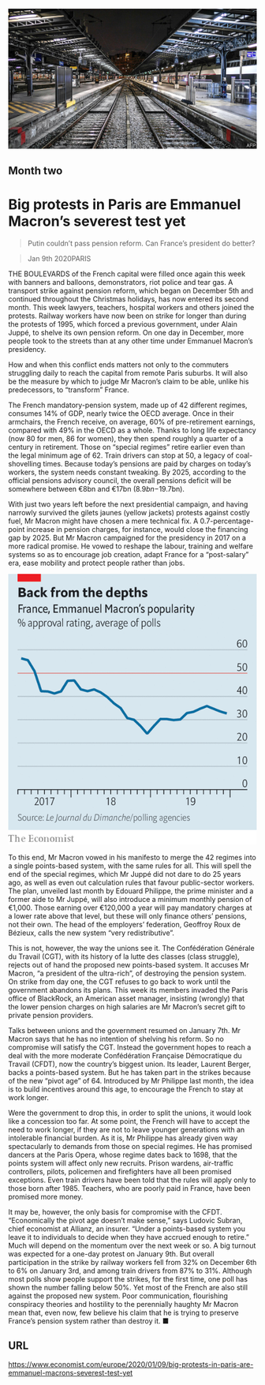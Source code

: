 ![](./images/20200111_EUP003.jpg)

## Month two

# Big protests in Paris are Emmanuel Macron’s severest test yet

> Putin couldn’t pass pension reform. Can France’s president do better?

> Jan 9th 2020PARIS

THE BOULEVARDS of the French capital were filled once again this week with banners and balloons, demonstrators, riot police and tear gas. A transport strike against pension reform, which began on December 5th and continued throughout the Christmas holidays, has now entered its second month. This week lawyers, teachers, hospital workers and others joined the protests. Railway workers have now been on strike for longer than during the protests of 1995, which forced a previous government, under Alain Juppé, to shelve its own pension reform. On one day in December, more people took to the streets than at any other time under Emmanuel Macron’s presidency.

How and when this conflict ends matters not only to the commuters struggling daily to reach the capital from remote Paris suburbs. It will also be the measure by which to judge Mr Macron’s claim to be able, unlike his predecessors, to “transform” France.

The French mandatory-pension system, made up of 42 different regimes, consumes 14% of GDP, nearly twice the OECD average. Once in their armchairs, the French receive, on average, 60% of pre-retirement earnings, compared with 49% in the OECD as a whole. Thanks to long life expectancy (now 80 for men, 86 for women), they then spend roughly a quarter of a century in retirement. Those on “special regimes” retire earlier even than the legal minimum age of 62. Train drivers can stop at 50, a legacy of coal-shovelling times. Because today’s pensions are paid by charges on today’s workers, the system needs constant tweaking. By 2025, according to the official pensions advisory council, the overall pensions deficit will be somewhere between €8bn and €17bn ($8.9bn-$19.7bn).

With just two years left before the next presidential campaign, and having narrowly survived the gilets jaunes (yellow jackets) protests against costly fuel, Mr Macron might have chosen a mere technical fix. A 0.7-percentage-point increase in pension charges, for instance, would close the financing gap by 2025. But Mr Macron campaigned for the presidency in 2017 on a more radical promise. He vowed to reshape the labour, training and welfare systems so as to encourage job creation, adapt France for a “post-salary” era, ease mobility and protect people rather than jobs.



![](./images/20200111_EUC255.png)

To this end, Mr Macron vowed in his manifesto to merge the 42 regimes into a single points-based system, with the same rules for all. This will spell the end of the special regimes, which Mr Juppé did not dare to do 25 years ago, as well as even out calculation rules that favour public-sector workers. The plan, unveiled last month by Edouard Philippe, the prime minister and a former aide to Mr Juppé, will also introduce a minimum monthly pension of €1,000. Those earning over €120,000 a year will pay mandatory charges at a lower rate above that level, but these will only finance others’ pensions, not their own. The head of the employers’ federation, Geoffroy Roux de Bézieux, calls the new system “very redistributive”.

This is not, however, the way the unions see it. The Confédération Générale du Travail (CGT), with its history of la lutte des classes (class struggle), rejects out of hand the proposed new points-based system. It accuses Mr Macron, “a president of the ultra-rich”, of destroying the pension system. On strike from day one, the CGT refuses to go back to work until the government abandons its plans. This week its members invaded the Paris office of BlackRock, an American asset manager, insisting (wrongly) that the lower pension charges on high salaries are Mr Macron’s secret gift to private pension providers.

Talks between unions and the government resumed on January 7th. Mr Macron says that he has no intention of shelving his reform. So no compromise will satisfy the CGT. Instead the government hopes to reach a deal with the more moderate Confédération Française Démocratique du Travail (CFDT), now the country’s biggest union. Its leader, Laurent Berger, backs a points-based system. But he has taken part in the strikes because of the new “pivot age” of 64. Introduced by Mr Philippe last month, the idea is to build incentives around this age, to encourage the French to stay at work longer.

Were the government to drop this, in order to split the unions, it would look like a concession too far. At some point, the French will have to accept the need to work longer, if they are not to leave younger generations with an intolerable financial burden. As it is, Mr Philippe has already given way spectacularly to demands from those on special regimes. He has promised dancers at the Paris Opera, whose regime dates back to 1698, that the points system will affect only new recruits. Prison wardens, air-traffic controllers, pilots, policemen and firefighters have all been promised exceptions. Even train drivers have been told that the rules will apply only to those born after 1985. Teachers, who are poorly paid in France, have been promised more money.

It may be, however, the only basis for compromise with the CFDT. “Economically the pivot age doesn’t make sense,” says Ludovic Subran, chief economist at Allianz, an insurer. “Under a points-based system you leave it to individuals to decide when they have accrued enough to retire.” Much will depend on the momentum over the next week or so. A big turnout was expected for a one-day protest on January 9th. But overall participation in the strike by railway workers fell from 32% on December 6th to 6% on January 3rd, and among train drivers from 87% to 31%. Although most polls show people support the strikes, for the first time, one poll has shown the number falling below 50%. Yet most of the French are also still against the proposed new system. Poor communication, flourishing conspiracy theories and hostility to the perennially haughty Mr Macron mean that, even now, few believe his claim that he is trying to preserve France’s pension system rather than destroy it. ■

## URL

https://www.economist.com/europe/2020/01/09/big-protests-in-paris-are-emmanuel-macrons-severest-test-yet

